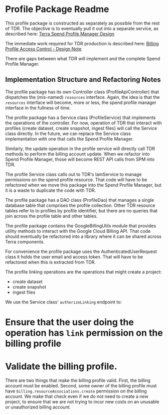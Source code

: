 # Profile Package Readme

This profile package is constructed as separately as possible from the rest of TDR. The objective is to eventually
pull it out into a separate service, as described here:
[Terra Spend Profile Manager Design](https://docs.google.com/document/d/10m7HKCu9-77dAMVldJycMwLuuscPtMDFTmDM1f9Y2pY/edit#)

The immediate work required for TDR production is described here:
[Billing Profile Access Control - Design Note](https://docs.google.com/document/d/1hlEq3qPqRVAeKDXa5KZjtn9Uc8yAQr8F4SA_owQcDZQ/edit#)

There are gaps between what TDR will implement and the complete Spend Profile Manager.

## Implementation Structure and Refactoring Notes

The profile package has its own Controller class (ProfileApiController) that dispatches the (mis-named)
`resources` interface. Again, the idea is that the `resources` interface will become, more or less,
the spend profile manager interface in the fullness of time.

The profile package has a Service class (ProfileService) that implements the operations of the controller.
For now, operation of TDR that interact with profiles (create dataset, create snapshot, ingest files)
will call the Service class directly. In the future, we can replace the Service class implementation with
one that calls the Spend Profile Manager.

Similarly, the update operation in the profile service will directly call TDR methods to perform the billing
account update. When we refactor into Spend Profile Manager, those will become REST API calls from SPM into
TDR.

The profile Service class calls out to TDR's IamService to manage permissions on the spend profile resource.
That code will have to be refactored when we move this package into the Spend Profile Manager, but it is a waste
to duplicate the code with TDR.

The profile package has a DAO class (ProfileDao) that manages a single database table that comprises the
profile collection. Other TDR resource tables refer to to profiles by profile identifier, but there are
no queries that join across the profile table and other tables.

The profile package contains the GoogleBillingUtils module that provides utility methods to interact with
the Google Cloud Billing API. That code should eventually be refactored into a library where it can be
shared across Terra components.

For convenience the profile package uses the AuthenticatedUserRequest class it holds the user email and
access token. That will have to be refactored when this is extracted from TDR.

The profile linking operations are the operations that might create a project:
 * create dataset
 * create snapshot
 * ingest files

We use the Service class' `authorizeLinking` endpoint to:
 # Ensure that the user doing the operation has `link` permission on the billing profile
 # Validate the billing profile.

There are two things that make the billing profile valid. First, the billing account must be enabled.
Second, some owner of the billing profile must have `billing.resourceAssociations.create` permission
on the billing account. We make that check even if we do not need to create a new project, to ensure
that we are not trying to incur new costs on an unusable or unauthorized billing account.

